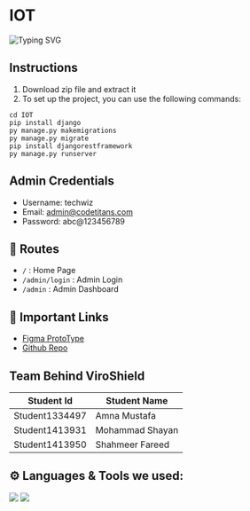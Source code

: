 # IOT<div align="center">
  <img src="https://readme-typing-svg.herokuapp.com?font=Poppins&weight=600&size=28&duration=3500&pause=500&color=151CF7&center=true&vCenter=true&width=435&lines=Weather+Ninja;Team+Code+Titans;TechWiz+2024;" alt="Typing SVG" />
</div>

## Instructions
1. Download zip file and extract it
2. To set up the project, you can use the following commands:
```
cd IOT
pip install django
py manage.py makemigrations
py manage.py migrate
pip install djangorestframework
py manage.py runserver
```

## Admin Credentials
- Username: techwiz
- Email: admin@codetitans.com
- Password: abc@123456789

## 🔗 Routes

- `/` : Home Page
- `/admin/login` : Admin Login
- `/admin` : Admin Dashboard


## 🔗 Important Links
- [Figma ProtoType](https://www.figma.com/proto/eog5uf4qzKnbrPt2z2ymgT/ViroShield?type=design&node-id=1-2&t=H7V3aKDiBSrUN3Sm-1&scaling=scale-down&page-id=0%3A1&starting-point-node-id=1%3A2&mode=design)
- [Github Repo]([https://github.com/CodeTitans2/IOT])

## Team Behind ViroShield

| Student Id | Student Name |
| ------------- | ------------- |
| Student1334497 | Amna Mustafa |
| Student1413931 | Mohammad Shayan |
| Student1413950 | Shahmeer Fareed |

## ⚙️ Languages & Tools we used:
<p align="left">
  <img src="https://img.shields.io/badge/Python-3776AB?style=for-the-badge&logo=python&logoColor=white">
  <img src="https://img.shields.io/badge/Django-092E20?style=for-the-badge&logo=django&logoColor=white">
</p>
